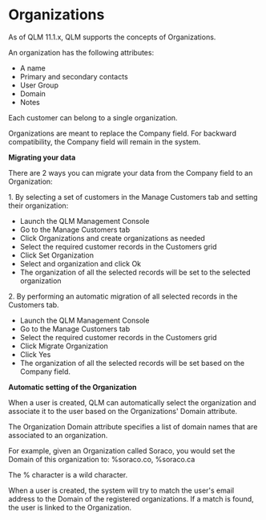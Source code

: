 # Organizations

As of QLM 11.1.x, QLM supports the concepts of Organizations.

An organization has the following attributes:

* A name
* Primary and secondary contacts
* User Group
* Domain
* Notes

Each customer can belong to a single organization.

Organizations are meant to replace the Company field. For backward compatibility, the Company field will remain in the system.

&#x20;

**Migrating your data**

There are 2 ways you can migrate your data from the Company field to an Organization:

1\. By selecting a set of customers in the Manage Customers tab and setting their organization:

* Launch the QLM Management Console
* Go to the Manage Customers tab
* Click Organizations and create organizations as needed
* Select the required customer records in the Customers grid
* Click Set Organization
* Select and organization and click Ok
* The organization of all the selected records will be set to the selected organization

2\. By performing an automatic migration of all selected records in the Customers tab.

* Launch the QLM Management Console
* Go to the Manage Customers tab
* Select the required customer records in the Customers grid
* Click Migrate Organization
* Click Yes
* The organization of all the selected records will be set based on the Company field.

**Automatic setting of the Organization**

When a user is created, QLM can automatically select the organization and associate it to the user based on the Organizations' Domain attribute.

The Organization Domain attribute specifies a list of domain names that are associated to an organization.&#x20;

For example, given an Organization called Soraco, you would set the Domain of this organization to: %soraco.co, %soraco.ca

The % character is a wild character.

When a user is created, the system will try to match the user's email address to the Domain of the registered organizations. If a match is found, the user is linked to the Organization.
